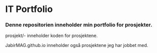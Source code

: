 # IT Portfolio
  ### Denne repositorien inneholder min portfolio for prosjekter. 
  <p> prosjekt/- inneholder koden for prosjektene. <p>
    <p> JabirMAG.github.io inneholder også prosjektene jeg har jobbet med. <p>